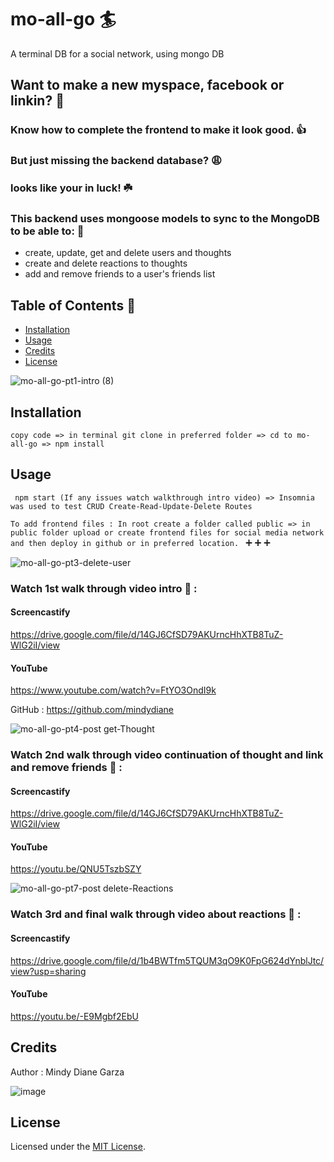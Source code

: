 # mo-all-go :surfer:
A terminal DB for a social network, using mongo DB

## Want to make a new myspace, facebook or linkin? :thought_balloon:

### Know how to complete the frontend to make it look good. :thumbsup:

### But just missing the backend database? :weary:

### looks like your in luck! 	:shamrock: 

### This backend uses mongoose models to sync to the MongoDB to be able to: :seedling:
* create, update, get and delete users and thoughts
* create and delete reactions to thoughts
* add and remove friends to a user's friends list

## Table of Contents :fallen_leaf:

* [Installation](#installation)   
* [Usage](#usage)    
* [Credits](#credits)    
* [License](#license)    

![mo-all-go-pt1-intro (8)](https://user-images.githubusercontent.com/80286982/132963411-8832af6e-3d26-43a7-8341-fd56cb781727.gif) 

## Installation   

` copy code => in terminal git clone in preferred folder => cd to mo-all-go => npm install 
`

## Usage   

` npm start (If any issues watch walkthrough intro video)
=> Insomnia was used to test CRUD Create-Read-Update-Delete Routes`

` To add frontend files : In root create a folder called public => in public folder upload or create frontend files for social media network and then deploy in github or in preferred location. 
` :heavy_plus_sign: :heavy_plus_sign: :heavy_plus_sign:

![mo-all-go-pt3-delete-user](https://user-images.githubusercontent.com/80286982/132966726-f35443ea-8dc7-45e2-b09a-3b4f2402d313.gif)

### Watch 1st walk through video intro :hear_no_evil: : 

#### Screencastify
https://drive.google.com/file/d/14GJ6CfSD79AKUrncHhXTB8TuZ-WlG2iI/view

#### YouTube
https://www.youtube.com/watch?v=FtYO3OndI9k

GitHub :
https://github.com/mindydiane

![mo-all-go-pt4-post get-Thought](https://user-images.githubusercontent.com/80286982/132966548-182b4ab9-05d9-4017-855b-81c18959087a.gif)

### Watch 2nd walk through video continuation of thought and link and remove friends :hear_no_evil: :

#### Screencastify
https://drive.google.com/file/d/14GJ6CfSD79AKUrncHhXTB8TuZ-WlG2iI/view

#### YouTube
https://youtu.be/QNU5TszbSZY

![mo-all-go-pt7-post delete-Reactions](https://user-images.githubusercontent.com/80286982/132966624-e8df3432-b02c-4633-940a-bd5a5f11e267.gif)

### Watch 3rd and final walk through video about reactions :hear_no_evil: :

#### Screencastify
https://drive.google.com/file/d/1b4BWTfm5TQUM3qO9K0FpG624dYnblJtc/view?usp=sharing

#### YouTube
https://youtu.be/-E9Mgbf2EbU

## Credits   

Author : Mindy Diane Garza 

![image](https://user-images.githubusercontent.com/80286982/132966193-7ea60c44-beea-461a-806f-04678beb1fb8.png)

## License   

Licensed under the [MIT License](LICENSE).
